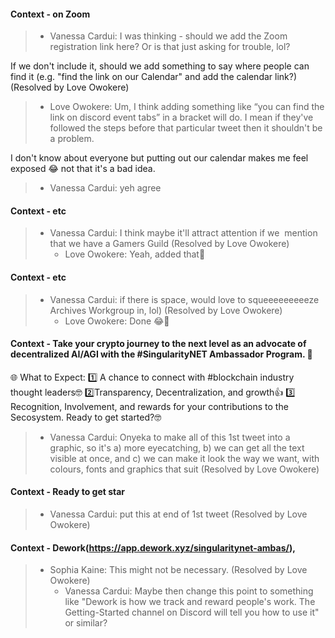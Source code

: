 #### Context - on Zoom
> * Vanessa Cardui: I was thinking - should we add the Zoom registration link here? Or is that just asking for trouble, lol?

If we don't include it, should we add something to say where people can find it (e.g. "find the link on our Calendar" and add the calendar link?) (Resolved by Love Owokere)
>   - Love Owokere: Um, I think adding something like “you can find the link on discord event tabs” in a bracket will do. I mean if they've followed the steps before that particular tweet then it shouldn't be a problem.

I don't know about everyone but putting out our calendar makes me feel exposed 😂 not that it's a bad idea.
>   - Vanessa Cardui: yeh agree
> 
#### Context - etc
> * Vanessa Cardui: I think maybe it'll attract attention if we  mention that we have a Gamers Guild (Resolved by Love Owokere)
>   - Love Owokere: Yeah, added that🔅
> 
#### Context - etc
> * Vanessa Cardui: if there is space, would love to squeeeeeeeeeze Archives Workgroup in, lol) (Resolved by Love Owokere)
>   - Love Owokere: Done 😂🤗
> 
#### Context - Take your crypto journey to the next level as an advocate of decentralized AI/AGI with the #SingularityNET Ambassador Program. 🌟
🌐 What to Expect:
1️⃣ A chance to connect with #blockchain industry thought leaders🤓
2️⃣Transparency, Decentralization, and growth👍
3️⃣ Recognition, Involvement, and rewards for your contributions to the Secosystem.
Ready to get started?🤓
> * Vanessa Cardui: Onyeka to make all of this 1st tweet into a graphic, so it's a) more eyecatching, b) we can get all the text visible at once, and c) we can make it look the way we want, with colours, fonts and graphics that suit (Resolved by Love Owokere)
> 
#### Context - Ready to get star
> * Vanessa Cardui: put this at end of 1st tweet (Resolved by Love Owokere)
> 
#### Context - Dework(https://app.dework.xyz/singularitynet-ambas/),
> * Sophia Kaine: This might not be necessary. (Resolved by Love Owokere)
>   - Vanessa Cardui: Maybe then change this point to something like "Dework is how we track and reward people's work. The Getting-Started channel on Discord will tell you how to use it" or similar?
> 
